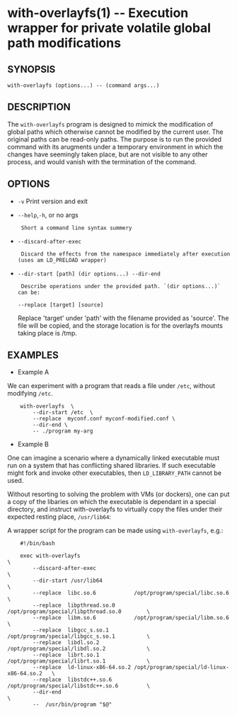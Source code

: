 with-overlayfs(1) -- Execution wrapper for private volatile global path modifications
=====================================================================================

## SYNOPSIS

``with-overlayfs (options...) -- (command args...)``

## DESCRIPTION

The `with-overlayfs` program is designed to mimick the modification of
global paths which otherwise cannot be modified by the current
user. The original paths can be read-only paths. The purpose is to run
the provided command with its arugments under a temporary environment
in which the changes have seemingly taken place, but are not visible
to any other process, and would vanish with the termination of the
command.

## OPTIONS

* `-v`
       Print version and exit

* `--help`,`-h`, or no args

	   Short a command line syntax summery

* `--discard-after-exec`

	   Discard the effects from the namespace immediately after execution (uses am LD_PRELOAD wrapper)

* `--dir-start [path] (dir options...) --dir-end`

	   Describe operations under the provided path. `(dir options...)` can be:

    `--replace [target] [source]`

    Replace 'target' under 'path' with the filename provided as 'source'.
    The file will be copied, and the storage location is for the overlayfs
	mounts taking place is /tmp.

## EXAMPLES

* Example A

We can experiment with a program that reads a file under `/etc`, without
modifying `/etc`.

```
    with-overlayfs  \
        --dir-start /etc  \
        --replace  myconf.conf myconf-modified.conf	\
 		--dir-end \
		-- ./program my-arg
```

* Example B

One can imagine a scenario where a dynamically linked executable must
run on a system that has conflicting shared libraries. If such
executable might fork and invoke other executables, then
`LD_LIBRARY_PATH` cannot be used.

Without resorting to solving the problem with VMs (or dockers), one
can put a copy of the libaries on which the executable is dependant in
a special directory, and instruct with-overlayfs to virtually copy the
files under their expected resting place, `/usr/lib64`:

A wrapper script for the program can be made using `with-overlayfs`, e.g.:

```
    #!/bin/bash

    exec with-overlayfs																\
        --discard-after-exec														\
        --dir-start /usr/lib64														\
        --replace  libc.so.6			/opt/program/special/libc.so.6				\
        --replace  libpthread.so.0		/opt/program/special/libpthread.so.0		\
        --replace  libm.so.6			/opt/program/special/libm.so.6				\
        --replace  libgcc_s.so.1		/opt/program/special/libgcc_s.so.1			\
        --replace  libdl.so.2			/opt/program/special/libdl.so.2				\
        --replace  librt.so.1			/opt/program/special/librt.so.1				\
        --replace  ld-linux-x86-64.so.2 /opt/program/special/ld-linux-x86-64.so.2	\
        --replace  libstdc++.so.6		/opt/program/special/libstdc++.so.6			\
		--dir-end																	\
        --	/usr/bin/program "$@"
```
